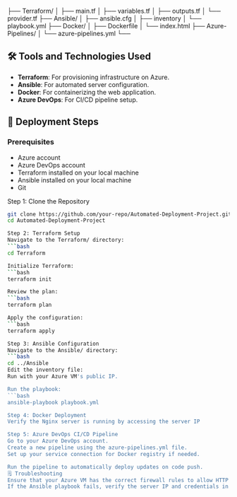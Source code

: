 ├── Terraform/ │ ├── main.tf │ ├── variables.tf │ ├── outputs.tf │ └── provider.tf ├── Ansible/ │ ├── ansible.cfg │ ├── inventory │ └── playbook.yml ├── Docker/ │ ├── Dockerfile │ └── index.html ├── Azure-Pipelines/ │ └── azure-pipelines.yml └── 

## 🛠️ Tools and Technologies Used
- **Terraform**: For provisioning infrastructure on Azure.
- **Ansible**: For automated server configuration.
- **Docker**: For containerizing the web application.
- **Azure DevOps**: For CI/CD pipeline setup.

## 🚀 Deployment Steps

### Prerequisites
- Azure account
- Azure DevOps account
- Terraform installed on your local machine
- Ansible installed on your local machine
- Git

Step 1: Clone the Repository
```bash
git clone https://github.com/your-repo/Automated-Deployment-Project.git
cd Automated-Deployment-Project

Step 2: Terraform Setup
Navigate to the Terraform/ directory:
```bash
cd Terraform

Initialize Terraform:
```bash
terraform init

Review the plan:
```bash
terraform plan

Apply the configuration:
```bash
terraform apply

Step 3: Ansible Configuration
Navigate to the Ansible/ directory:
```bash
cd ../Ansible
Edit the inventory file:
Run with your Azure VM's public IP.

Run the playbook:
```bash
ansible-playbook playbook.yml

Step 4: Docker Deployment
Verify the Nginx server is running by accessing the server IP

Step 5: Azure DevOps CI/CD Pipeline
Go to your Azure DevOps account.
Create a new pipeline using the azure-pipelines.yml file.
Set up your service connection for Docker registry if needed.

Run the pipeline to automatically deploy updates on code push.
🗒️ Troubleshooting
Ensure that your Azure VM has the correct firewall rules to allow HTTP traffic (port 80).
If the Ansible playbook fails, verify the server IP and credentials in the inventory file.
